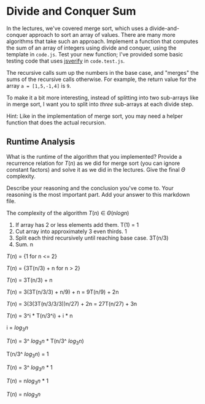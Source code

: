 # Divide and Conquer Sum

In the lectures, we've covered merge sort, which uses a divide-and-conquer
approach to sort an array of values. There are many more algorithms that take
such an approach. Implement a function that computes the sum of an array of
integers using divide and conquer, using the template in `code.js`. Test your
new function; I've provided some basic testing code that uses
[jsverify](https://jsverify.github.io/) in `code.test.js`.

The recursive calls sum up the numbers in the base case, and "merges" the sums
of the recursive calls otherwise. For example, the return value for the array `a
= [1,5,-1,4]` is `9`.

To make it a bit more interesting, instead of splitting into two sub-arrays like
in merge sort, I want you to split into *three* sub-arrays at each divide step.

Hint: Like in the implementation of merge sort, you may need a helper function
that does the actual recursion.

## Runtime Analysis

What is the runtime of the algorithm that you implemented? Provide a recurrence
relation for $T(n)$ as we did for merge sort (you can ignore constant factors)
and solve it as we did in the lectures. Give the final $\Theta$ complexity.

Describe your reasoning and the conclusion you've come to. Your reasoning is the
most important part. Add your answer to this markdown file.

The complexity of the algorithm $T(n)$ ∈ $\Theta$(n$log{n}$)

1. If array has 2 or less elements add them.    T(1) = 1
2. Cut array into approximately 3 even thirds.     1
3. Split each third recursively until reaching base case.               3T(n/3)
4. Sum.                                                                    n

$T(n)$ =  {1       for  n <= 2}

$T(n)$ =  {3T(n/3) + n for  n >  2}

$T(n)$ = 3T(n/3) + n

$T(n)$ = 3(3T(n/3/3) + n/9) + n = 9T(n/9) + 2n

$T(n)$ = 3(3(3T(n/3/3/3))n/27) + 2n = 27T(n/27) + 3n

$T(n)$ = 3^i * T(n/3^i) + i * n

i = $log{_3}{n}$

$T(n)$ = 3^ $log{_3}{n}$ * T(n/3^ $log{_3}{n}$)

T(n/3^ $log{_3}{n}$) = 1

$T(n)$ = 3^ $log{_3}{n}$ * 1

$T(n)$ = n$log{_3}{n}$ * 1

$T(n)$ = n$log{_3}{n}$


